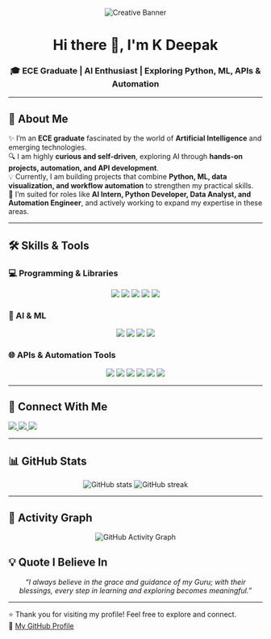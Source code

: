 <!-- GitHub Profile README -->

<!-- Banner -->
<p align="center">
  <img src="https://readme-typing-svg.demolab.com?font=Fira+Code&weight=600&size=24&pause=1000&color=00CFFF&center=true&vCenter=true&width=800&lines=Welcome+to+My+GitHub+Profile;Exploring+AI+and+Innovative+Projects;Hands-on+Learning+and+Automation" alt="Creative Banner" />
</p>

<h1 align="center">Hi there 👋, I'm K Deepak</h1>
<h3 align="center">🎓 ECE Graduate | AI Enthusiast | Exploring Python, ML, APIs & Automation</h3>

---

## 🌟 About Me
✨ I’m an **ECE graduate** fascinated by the world of **Artificial Intelligence** and emerging technologies.  
🔍 I am highly **curious and self-driven**, exploring AI through **hands-on projects, automation, and API development**.  
💡 Currently, I am building projects that combine **Python, ML, data visualization, and workflow automation** to strengthen my practical skills.  
🎯 I’m suited for roles like **AI Intern, Python Developer, Data Analyst, and Automation Engineer**, and actively working to expand my expertise in these areas.

---

## 🛠️ Skills & Tools

### 💻 Programming & Libraries
<p align="center">
  <img src="https://img.shields.io/badge/Python-3776AB?style=for-the-badge&logo=python&logoColor=white" />
  <img src="https://img.shields.io/badge/NumPy-013243?style=for-the-badge&logo=numpy&logoColor=white" />
  <img src="https://img.shields.io/badge/Pandas-150458?style=for-the-badge&logo=pandas&logoColor=white" />
  <img src="https://img.shields.io/badge/Seaborn-4C72B0?style=for-the-badge&logo=seaborn&logoColor=white" />
  <img src="https://img.shields.io/badge/Matplotlib-11557C?style=for-the-badge&logo=matplotlib&logoColor=white" />
</p>

### 🤖 AI & ML
<p align="center">
  <img src="https://img.shields.io/badge/LLMs-FF6F00?style=for-the-badge&logo=openai&logoColor=white" />
  <img src="https://img.shields.io/badge/LangChain-1A1A1A?style=for-the-badge&logo=chainlink&logoColor=white" />
  <img src="https://img.shields.io/badge/LangGraph-000000?style=for-the-badge&logo=graphql&logoColor=white" />
  <img src="https://img.shields.io/badge/CrewAI-8A2BE2?style=for-the-badge&logo=airplayvideo&logoColor=white" />
</p>

### 🌐 APIs & Automation Tools
<p align="center">
  <img src="https://img.shields.io/badge/FastAPI-009688?style=for-the-badge&logo=fastapi&logoColor=white" />
  <img src="https://img.shields.io/badge/API_Testing-FF6F61?style=for-the-badge" />
  <img src="https://img.shields.io/badge/n8n-EA4C89?style=for-the-badge&logo=n8n&logoColor=white" />
  <img src="https://img.shields.io/badge/Cursor-0A66C2?style=for-the-badge" />
  <img src="https://img.shields.io/badge/Zapier-FF4A00?style=for-the-badge&logo=zapier&logoColor=white" />
  <img src="https://img.shields.io/badge/Lovable-FF69B4?style=for-the-badge" />
</p>

---

## 🔗 Connect With Me
<p align="left">
  <a href="https://www.linkedin.com/in/kalava-deepak" target="_blank">
    <img src="https://img.shields.io/badge/LinkedIn-0077B5.svg?&style=for-the-badge&logo=linkedin&logoColor=white" />
  </a>
  <a href="mailto:kalavadeepak2001@gmail.com">
    <img src="https://img.shields.io/badge/Email-D14836?style=for-the-badge&logo=gmail&logoColor=white" />
  </a>
  <a href="tel: +91-9502684256">
    <img src="https://img.shields.io/badge/Mobile-25D366?style=for-the-badge&logo=whatsapp&logoColor=white" />
  </a>
</p>

---

## 📊 GitHub Stats
<p align="center">
  <img src="https://github-readme-stats.vercel.app/api?username=kdeepak2001&show_icons=true&theme=radical&count_private=true&include_all_commits=true&cache_seconds=900" alt="GitHub stats" />
  <img src="https://github-readme-streak-stats.herokuapp.com?user=kdeepak2001&theme=radical&date_format=j%20M%5B%20Y%5D" alt="GitHub streak" />
</p>

---

## 🚀 Activity Graph
<p align="center">
  <img src="https://github-readme-activity-graph.vercel.app/graph?username=kdeepak2001&theme=react-dark&area=true&hide_border=true&custom_title=My%20GitHub%20Activity%20Graph" alt="GitHub Activity Graph" />
</p>

## 💡 Quote I Believe In
<p align="center"><i>“I always believe in the grace and guidance of my Guru; with their blessings, every step in learning and exploring becomes meaningful.”</i></p>

---

⭐️ Thank you for visiting my profile! Feel free to explore and connect.  
🔗 [My GitHub Profile](https://github.com/kdeepak2001)
